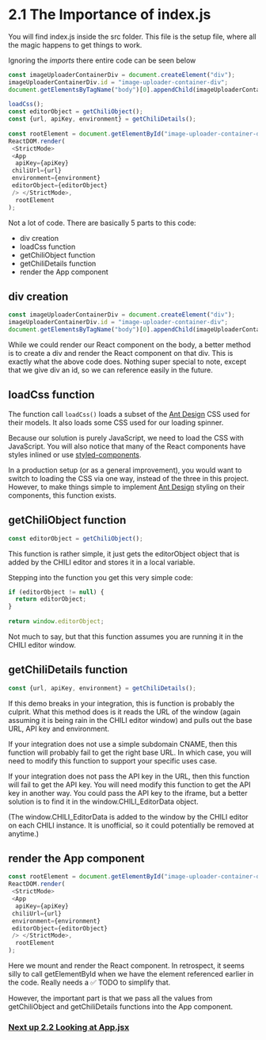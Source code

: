 # 2.1 The Importance of index.js
You will find index.js inside the src folder. This file is the setup file, where all the magic happens to get things to work.

Ignoring the *imports* there entire code can be seen below
```javascript
const imageUploaderContainerDiv = document.createElement("div");  
imageUploaderContainerDiv.id = "image-uploader-container-div";  
document.getElementsByTagName("body")[0].appendChild(imageUploaderContainerDiv);  
  
loadCss();  
const editorObject = getChiliObject();  
const {url, apiKey, environment} = getChiliDetails();   
  
const rootElement = document.getElementById("image-uploader-container-div");  
ReactDOM.render(  
 <StrictMode>  
 <App  
  apiKey={apiKey}  
 chiliUrl={url}  
 environment={environment}  
 editorObject={editorObject}  
 /> </StrictMode>,  
  rootElement  
);
```

Not a lot of code. There are basically 5 parts to this code:
- div creation
- loadCss function
- getChiliObject function
- getChiliDetails function
- render the App component

## div creation
```javascript
const imageUploaderContainerDiv = document.createElement("div");  
imageUploaderContainerDiv.id = "image-uploader-container-div";  
document.getElementsByTagName("body")[0].appendChild(imageUploaderContainerDiv); 
```
While we could render our React component on the body, a better method is to create a div and render the React component on that div. This is exactly what the above code does. Nothing super special to note, except that we give div an id, so we can reference easily in the future.

## loadCss function
The function call ``loadCss()`` loads a subset of the [Ant Design](https://ant.design/) CSS used for their models. It also loads some CSS used for our loading spinner.

Because our solution is purely JavaScript, we need to load the CSS with JavaScript. You will also notice that many of the React components have styles inlined or use [styled-components](https://www.npmjs.com/package/styled-components).

In a production setup (or as a general improvement), you would want to switch to loading the CSS via one way, instead of the three in this project. However, to make things simple to implement [Ant Design](https://ant.design/) styling on their components, this function exists.

## getChiliObject function
```javascript
const editorObject = getChiliObject();  
```
This function is rather simple, it just gets the editorObject object that is added by the CHILI editor and stores it in a local variable.

Stepping into the function you get this very simple code:
```javascript
if (editorObject != null) {  
  return editorObject;  
}  
  
return window.editorObject;
```
Not much to say, but that this function assumes you are running it in the CHILI editor window.

## getChiliDetails function
```javascript
const {url, apiKey, environment} = getChiliDetails();
```
If this demo breaks in your integration, this is function is probably the culprit. What this method does is it reads the URL of the window (again assuming it is being rain in the CHILI editor window) and pulls out the base URL, API key and environment.

If your integration does not use a simple subdomain CNAME, then this function will probably fail to get the right base URL. In which case, you will need to modify this function to support your specific uses case.

If your integration does not pass the API key in the URL, then this function will fail to get the API key. You will need modify this function to get the API key in another way. You could pass the API key to the iframe, but a better solution is to find it in the window.CHILI_EditorData object.

(The window.CHILI_EditorData is added to the window by the CHILI editor on each CHILI instance. It is unofficial, so it could potentially be removed at anytime.)

## render the App component
```javascript
const rootElement = document.getElementById("image-uploader-container-div");  
ReactDOM.render(  
 <StrictMode>  
 <App  
  apiKey={apiKey}  
 chiliUrl={url}  
 environment={environment}  
 editorObject={editorObject}  
 /> </StrictMode>,  
  rootElement  
);
```
Here we mount and render the React component. In retrospect, it seems silly to call getElementById when we have the element referenced earlier in the code. Really needs a ✅ TODO to simplify that.

However, the important part is that we pass all the values from getChiliObject and getChiliDetails functions into the App component.

### [Next up 2.2 Looking at App.jsx](https://seancrowe.github.io/chili-custom-asset-browser-demo/thecode/looking_at_app)